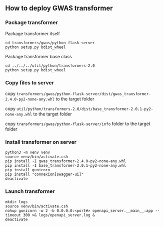 ## How to deploy GWAS transformer

### Package transformer

Package transformer itself
```
cd transformers/gwas/python-flask-server
python setup.py bdist_wheel
```
Package transformer base class
```
cd ../../../util/python/transformers-2.0
python setup.py bdist_wheel
```

### Copy files to server

copy `transformers/gwas/python-flask-server/dist/gwas_transformer-2.4.0-py2-none-any.whl` to the target folder

copy `util/python/transformers-2.0/dist/base_transformer-2.0.1-py2-none-any.whl` to the target folder

copy `transformers/gwas/python-flask-server/info` folder to the target folder


### Install transformer on server

```
python3 -m venv venv
source venv/bin/activate.csh
pip install -I gwas_transformer-2.4.0-py2-none-any.whl
pip install -I base_transformer-2.0.1-py2-none-any.whl
pip install gunicorn
pip install "connexion[swagger-ui]"
deactivate
```

### Launch transformer

```
mkdir logs
source venv/bin/activate.csh
nohup gunicorn -w 2 -b 0.0.0.0:<port#> openapi_server.__main__:app --timeout 300 >& logs/openapi_server.log &
deactivate
```
